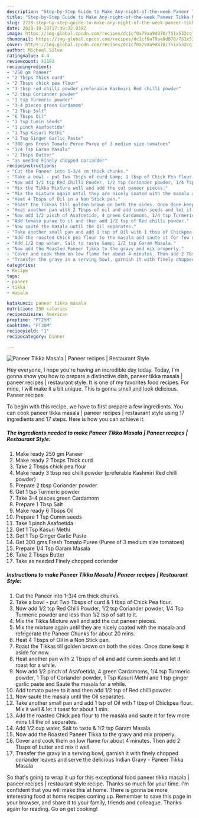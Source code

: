 ```yaml
---
description: "Step-by-Step Guide to Make Any-night-of-the-week Paneer Tikka Masala | Paneer recipes | Restaurant Style"
title: "Step-by-Step Guide to Make Any-night-of-the-week Paneer Tikka Masala | Paneer recipes | Restaurant Style"
slug: 2728-step-by-step-guide-to-make-any-night-of-the-week-paneer-tikka-masala-paneer-recipes-restaurant-style
date: 2020-10-28T17:39:32.039Z
image: https://img-global.cpcdn.com/recipes/dc1cf0a79aa9d878/751x532cq70/paneer-tikka-masala-paneer-recipes-restaurant-style-recipe-main-photo.jpg
thumbnail: https://img-global.cpcdn.com/recipes/dc1cf0a79aa9d878/751x532cq70/paneer-tikka-masala-paneer-recipes-restaurant-style-recipe-main-photo.jpg
cover: https://img-global.cpcdn.com/recipes/dc1cf0a79aa9d878/751x532cq70/paneer-tikka-masala-paneer-recipes-restaurant-style-recipe-main-photo.jpg
author: Micheal Silva
ratingvalue: 4.4
reviewcount: 41193
recipeingredient:
- "250 gm Paneer"
- "2 Tbsps Thick curd"
- "2 Tbsps chick pea flour"
- "3 tbsp red chilli powder preferable Kashmiri Red chilli powder"
- "2 tbsp Coriander powder"
- "1 tsp Turmeric powder"
- "3-4 pieces green Cardamom"
- "1 Tbsp Salt"
- "6 Tbsps Oil"
- "1 Tsp Cumin seeds"
- "1 pinch Asafoetida"
- "1 Tsp Kasuri Methi"
- "1 Tsp Ginger Garlic Paste"
- "300 gms Fresh Tomato Puree Puree of 3 medium size tomatoes"
- "1/4 Tsp Garam Masala"
- "2 Tbsps Butter"
- "as needed Finely chopped coriander"
recipeinstructions:
- "Cut the Paneer into 1-3/4 cm thick chunks."
- "Take a bowl - put Two Tbsps of curd &amp; 1 tbsp of Chick Pea flour."
- "Now add 1/2 tsp Red Chilli Powder, 1/2 tsp Coriander powder, 1/4 Tsp Turmeric powder and less than 1/2 tsp of salt to it."
- "Mix the Tikka Mixture well and add the cut paneer pieces."
- "Mix the mixture again until they are nicely coated with the masala and refrigerate the Paneer Chunks for about 20 mins."
- "Heat 4 Tbsps of Oil in a Non Stick pan."
- "Roast the Tikkas till golden brown on both the sides. Once done keep it aside for now."
- "Heat another pan with 2 Tbsps of oil and add cumin seeds and let it roast for a while."
- "Now add 1/2 pinch of Asafoetida, 4 green Cardamoms, 1/4 tsp Turmeric powder, 1 Tsp of Coriander powder, 1 Tsp Kasuri Methi and 1 tsp ginger garlic paste and Sauté the masala for a while."
- "Add tomato puree to it and then add 1/2 tsp of Red chilli powder."
- "Now sauté the masala until the Oil separates."
- "Take another small pan and add 1 tsp of Oil with 1 tbsp of Chickpea flour. Mix it well &amp; let it toast for about 1 min."
- "Add the roasted Chick pea flour to the masala and saute it for few more mins till the oil separates."
- "Add 1/2 cup water, Salt to taste &amp; 1/2 tsp Garam Masala."
- "Now add the Roasted Paneer Tikka to the gravy and mix properly."
- "Cover and cook them on low flame for about 4 minutes. Then add 2 Tbsps of butter and mix it well."
- "Transfer the gravy in a serving bowl, garnish it with finely chopped coriander leaves and serve the delicious Indian Gravy - Paneer Tikka Masala"
categories:
- Recipe
tags:
- paneer
- tikka
- masala

katakunci: paneer tikka masala 
nutrition: 250 calories
recipecuisine: American
preptime: "PT25M"
cooktime: "PT30M"
recipeyield: "1"
recipecategory: Dinner

---
```



![Paneer Tikka Masala | Paneer recipes | Restaurant Style](https://img-global.cpcdn.com/recipes/dc1cf0a79aa9d878/751x532cq70/paneer-tikka-masala-paneer-recipes-restaurant-style-recipe-main-photo.jpg)

Hey everyone, I hope you're having an incredible day today. Today, I'm gonna show you how to prepare a distinctive dish, paneer tikka masala | paneer recipes | restaurant style. It is one of my favorites food recipes. For mine, I will make it a bit unique. This is gonna smell and look delicious.
 Paneer recipes 

To begin with this recipe, we have to first prepare a few ingredients. You can cook paneer tikka masala | paneer recipes | restaurant style using 17 ingredients and 17 steps. Here is how you can achieve it.

<!--inarticleads1-->

##### The ingredients needed to make Paneer Tikka Masala | Paneer recipes | Restaurant Style:

1. Make ready 250 gm Paneer
1. Make ready 2 Tbsps Thick curd
1. Take 2 Tbsps chick pea flour
1. Make ready 3 tbsp red chilli powder (preferable Kashmiri Red chilli powder)
1. Prepare 2 tbsp Coriander powder
1. Get 1 tsp Turmeric powder
1. Take 3-4 pieces green Cardamom
1. Prepare 1 Tbsp Salt
1. Make ready 6 Tbsps Oil
1. Prepare 1 Tsp Cumin seeds
1. Take 1 pinch Asafoetida
1. Get 1 Tsp Kasuri Methi
1. Get 1 Tsp Ginger Garlic Paste
1. Get 300 gms Fresh Tomato Puree (Puree of 3 medium size tomatoes)
1. Prepare 1/4 Tsp Garam Masala
1. Take 2 Tbsps Butter
1. Take as needed Finely chopped coriander




<!--inarticleads2-->

##### Instructions to make Paneer Tikka Masala | Paneer recipes | Restaurant Style:

1. Cut the Paneer into 1-3/4 cm thick chunks.
1. Take a bowl - put Two Tbsps of curd &amp; 1 tbsp of Chick Pea flour.
1. Now add 1/2 tsp Red Chilli Powder, 1/2 tsp Coriander powder, 1/4 Tsp Turmeric powder and less than 1/2 tsp of salt to it.
1. Mix the Tikka Mixture well and add the cut paneer pieces.
1. Mix the mixture again until they are nicely coated with the masala and refrigerate the Paneer Chunks for about 20 mins.
1. Heat 4 Tbsps of Oil in a Non Stick pan.
1. Roast the Tikkas till golden brown on both the sides. Once done keep it aside for now.
1. Heat another pan with 2 Tbsps of oil and add cumin seeds and let it roast for a while.
1. Now add 1/2 pinch of Asafoetida, 4 green Cardamoms, 1/4 tsp Turmeric powder, 1 Tsp of Coriander powder, 1 Tsp Kasuri Methi and 1 tsp ginger garlic paste and Sauté the masala for a while.
1. Add tomato puree to it and then add 1/2 tsp of Red chilli powder.
1. Now sauté the masala until the Oil separates.
1. Take another small pan and add 1 tsp of Oil with 1 tbsp of Chickpea flour. Mix it well &amp; let it toast for about 1 min.
1. Add the roasted Chick pea flour to the masala and saute it for few more mins till the oil separates.
1. Add 1/2 cup water, Salt to taste &amp; 1/2 tsp Garam Masala.
1. Now add the Roasted Paneer Tikka to the gravy and mix properly.
1. Cover and cook them on low flame for about 4 minutes. Then add 2 Tbsps of butter and mix it well.
1. Transfer the gravy in a serving bowl, garnish it with finely chopped coriander leaves and serve the delicious Indian Gravy - Paneer Tikka Masala




So that's going to wrap it up for this exceptional food paneer tikka masala | paneer recipes | restaurant style recipe. Thanks so much for your time. I'm confident that you will make this at home. There is gonna be more interesting food at home recipes coming up. Remember to save this page in your browser, and share it to your family, friends and colleague. Thanks again for reading. Go on get cooking!
